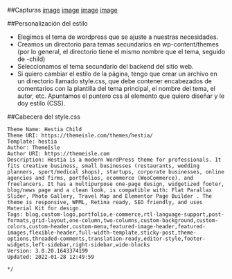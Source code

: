 ##Capturas
[image](https://github.com/mplacesalvarez/Pagina-web-Agarimo/blob/master/Capturas/Captura%20de%20pantalla%20de%202022-01-28%2013-31-18.png) 
[image](https://github.com/mplacesalvarez/Pagina-web-Agarimo/blob/master/Capturas/Captura%20de%20pantalla%20de%202022-01-28%2013-31-40.png) 
[image](https://github.com/mplacesalvarez/Pagina-web-Agarimo/blob/master/Capturas/Captura%20de%20pantalla%20de%202022-01-28%2013-32-55.png) 
[image](https://github.com/mplacesalvarez/Pagina-web-Agarimo/blob/master/Capturas/Captura%20de%20pantalla%20de%202022-01-28%2013-33-13.png) 


##Personalización del estilo
- Elegímos el tema de wordpress que se ajuste a nuestras necesidades.
- Creamos un directorio para temas secundarios en wp-content/themes (por lo general, el directorio tiene el mismo nombre que el tema, seguido de -child) 
- Seleccionamos el tema secundario del backend del sitio web.
- Si quiero cambiar el estilo de la página, tengo que crear un archivo en un directorio llamado style.css, que debe contener encabezados de comentarios con la plantilla del tema principal, el nombre del tema, el autor, etc. Apuntamos el puntero css al elemento que quiero diseñar y le doy estilo (CSS).


##Cabecera del style.css
``` /*
Theme Name: Hestia Child
Theme URI: https://themeisle.com/themes/hestia/
Template: hestia
Author: ThemeIsle
Author URI: https://themeisle.com
Description: Hestia is a modern WordPress theme for professionals. It fits creative business, small businesses (restaurants, wedding planners, sport/medical shops), startups, corporate businesses, online agencies and firms, portfolios, ecommerce (WooCommerce), and freelancers. It has a multipurpose one-page design, widgetized footer, blog/news page and a clean look, is compatible with: Flat Parallax Slider, Photo Gallery, Travel Map and Elementor Page Builder . The theme is responsive, WPML, Retina ready, SEO friendly, and uses Material Kit for design.
Tags: blog,custom-logo,portfolio,e-commerce,rtl-language-support,post-formats,grid-layout,one-column,two-columns,custom-background,custom-colors,custom-header,custom-menu,featured-image-header,featured-images,flexible-header,full-width-template,sticky-post,theme-options,threaded-comments,translation-ready,editor-style,footer-widgets,left-sidebar,right-sidebar,wide-blocks
Version: 3.0.20.1643374199
Updated: 2022-01-28 12:49:59

*/
``` 

